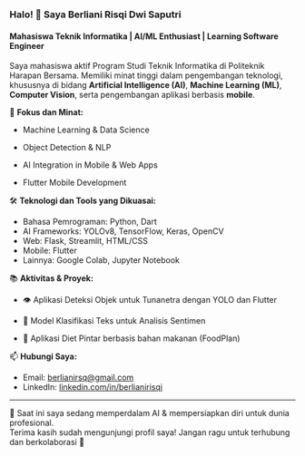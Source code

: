 ### Halo! 👋 Saya Berliani Risqi Dwi Saputri 
#### Mahasiswa Teknik Informatika | AI/ML Enthusiast | Learning Software Engineer

Saya mahasiswa aktif Program Studi Teknik Informatika di Politeknik Harapan Bersama. Memiliki minat tinggi dalam pengembangan teknologi, khususnya di bidang **Artificial Intelligence (AI)**, **Machine Learning (ML)**, **Computer Vision**, serta pengembangan aplikasi berbasis **mobile**. 

📌 **Fokus dan Minat:**
- Machine Learning & Data Science
- Object Detection & NLP 
- AI Integration in Mobile & Web Apps

- Flutter Mobile Development

🛠️ **Teknologi dan Tools yang Dikuasai:**
- Bahasa Pemrograman: Python, Dart
- AI Frameworks: YOLOv8, TensorFlow, Keras, OpenCV
- Web: Flask, Streamlit, HTML/CSS
- Mobile: Flutter
- Lainnya: Google Colab, Jupyter Notebook 

📚 **Aktivitas & Proyek:**
- 👁️ Aplikasi Deteksi Objek untuk Tunanetra dengan YOLO dan Flutter
- 🧠 Model Klasifikasi Teks untuk Analisis Sentimen

- 📱 Aplikasi Diet Pintar berbasis bahan makanan (FoodPlan)

📫 **Hubungi Saya:**
- Email: berlianirsq@gmail.com 
- LinkedIn: [linkedin.com/in/berlianirisqi](https://linkedin.com/in/berlianirisqi) 


---

🌱 Saat ini saya sedang memperdalam AI & mempersiapkan diri untuk dunia profesional.   
Terima kasih sudah mengunjungi profil saya! Jangan ragu untuk terhubung dan berkolaborasi 🙌

